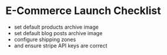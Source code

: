 # E-Commerce Launch Checklist

- set default products archive image
- set default blog posts archive image
- configure shipping zones
- and ensure stripe API keys are correct
